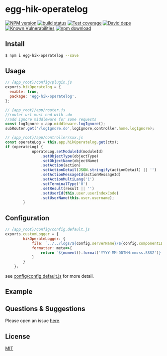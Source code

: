 # egg-hik-operatelog

[![NPM version][npm-image]][npm-url]
[![build status][travis-image]][travis-url]
[![Test coverage][codecov-image]][codecov-url]
[![David deps][david-image]][david-url]
[![Known Vulnerabilities][snyk-image]][snyk-url]
[![npm download][download-image]][download-url]

[npm-image]: https://img.shields.io/npm/v/egg-hik-operatelog.svg?style=flat-square
[npm-url]: https://npmjs.org/package/egg-hik-operatelog
[travis-image]: https://img.shields.io/travis/eggjs/egg-hik-operatelog.svg?style=flat-square
[travis-url]: https://travis-ci.org/eggjs/egg-hik-operatelog
[codecov-image]: https://img.shields.io/codecov/c/github/eggjs/egg-hik-operatelog.svg?style=flat-square
[codecov-url]: https://codecov.io/github/eggjs/egg-hik-operatelog?branch=master
[david-image]: https://img.shields.io/david/eggjs/egg-hik-operatelog.svg?style=flat-square
[david-url]: https://david-dm.org/eggjs/egg-hik-operatelog
[snyk-image]: https://snyk.io/test/npm/egg-hik-operatelog/badge.svg?style=flat-square
[snyk-url]: https://snyk.io/test/npm/egg-hik-operatelog
[download-image]: https://img.shields.io/npm/dm/egg-hik-operatelog.svg?style=flat-square
[download-url]: https://npmjs.org/package/egg-hik-operatelog

<!--
Description here.
-->

## Install

```bash
$ npm i egg-hik-operatelog --save
```

## Usage

```js
// {app_root}/config/plugin.js
exports.hikOperatelog = {
  enable: true,
  package: 'egg-hik-operatelog',
};

// {app_root}/app/router.js
//router url must end with .do
//add ignore middleware for some requests 
const logIgnore = app.middleware.logIgnore(); 
subRouter.get('/logIgnore.do',logIgnore,controller.home.logIgnore);

// {app_root}/app/controller/xxx.js
const operateLog = this.app.hikOperatelog.get(ctx);
if (operateLog) {
            operateLog.setModuleId(moduleId)
                .setObjectType(objectType)
                .setObjectName(objectName)
                .setAction(action)
                .setActionDetail(JSON.stringify(actionDetail) || '')
                .setActionMessageId(actionMessageId)
                .setActionMultiLang('1')
                .setTerminalType('0')
                .setResult(result || '')
                .setUserId(this.user.userIndexCode)
                .setUserName(this.user.username);
        }
```

## Configuration

```js
// {app_root}/config/config.default.js
exports.customLogger = {
        hikOperateLogger: {
            file: `../../logs/${config.serverName}/${config.componentID}.${config.serverName}.business.log`,
            formatter: meta=>{
                return `${moment().format('YYYY-MM-DDTHH:mm:ss.SSSZ')} - ${meta.message}`;
            }
        }
    };
```

see [config/config.default.js](config/config.default.js) for more detail.

## Example

<!-- example here -->

## Questions & Suggestions

Please open an issue [here](https://github.com/eggjs/egg/issues).

## License

[MIT](LICENSE)
